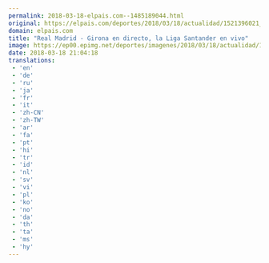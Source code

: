 ```yaml
---
permalink: 2018-03-18-elpais.com--1485189044.html
original: https://elpais.com/deportes/2018/03/18/actualidad/1521396021_262277.html#?ref=rss&format=simple&link=link
domain: elpais.com
title: "Real Madrid - Girona en directo, la Liga Santander en vivo"
image: https://ep00.epimg.net/deportes/imagenes/2018/03/18/actualidad/1521396021_262277_1521403584_rrss_normal.jpg
date: 2018-03-18 21:04:18
translations: 
 - 'en'
 - 'de'
 - 'ru'
 - 'ja'
 - 'fr'
 - 'it'
 - 'zh-CN'
 - 'zh-TW'
 - 'ar'
 - 'fa'
 - 'pt'
 - 'hi'
 - 'tr'
 - 'id'
 - 'nl'
 - 'sv'
 - 'vi'
 - 'pl'
 - 'ko'
 - 'no'
 - 'da'
 - 'th'
 - 'ta'
 - 'ms'
 - 'hy'
---
```


